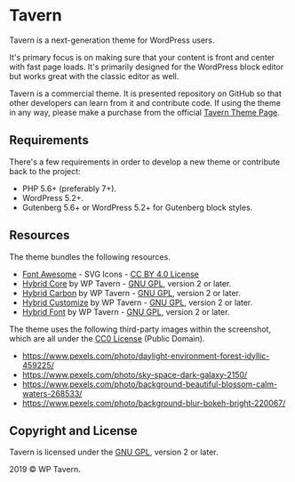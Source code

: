 # Tavern

Tavern is a next-generation theme for WordPress users.

It's primary focus is on making sure that your content is front and center with fast page loads.  It's primarily designed for the WordPress block editor but works great with the classic editor as well.

Tavern is a commercial theme.  It is presented repository on GitHub so that other developers can learn from it and contribute code.  If using the theme in any way, please make a purchase from the official [Tavern Theme Page](https://wptavern.com).

## Requirements

There's a few requirements in order to develop a new theme or contribute back to the project:

* PHP 5.6+ (preferably 7+).
* WordPress 5.2+.
* Gutenberg 5.6+ or WordPress 5.2+ for Gutenberg block styles.

## Resources

The theme bundles the following resources.

- [Font Awesome](https://fontawesome.com) - SVG Icons - [CC BY 4.0 License](https://creativecommons.org/licenses/by/4.0/)
- [Hybrid Core](https://github.com/justintadlock/hybrid-core) by WP Tavern - [GNU GPL](https://www.gnu.org/licenses/gpl-2.0.html), version 2 or later.
- [Hybrid Carbon](https://github.com/justintadlock/hybrid-carbon) by WP Tavern - [GNU GPL](https://www.gnu.org/licenses/gpl-2.0.html), version 2 or later.
- [Hybrid Customize](https://github.com/justintadlock/hybrid-customize) by WP Tavern - [GNU GPL](https://www.gnu.org/licenses/gpl-2.0.html), version 2 or later.
- [Hybrid Font](https://github.com/justintadlock/hybrid-font) by WP Tavern - [GNU GPL](https://www.gnu.org/licenses/gpl-2.0.html), version 2 or later.

The theme uses the following third-party images within the screenshot, which are all under the [CC0 License](https://creativecommons.org/publicdomain/zero/1.0/) (Public Domain).

- https://www.pexels.com/photo/daylight-environment-forest-idyllic-459225/
- https://www.pexels.com/photo/sky-space-dark-galaxy-2150/
- https://www.pexels.com/photo/background-beautiful-blossom-calm-waters-268533/
- https://www.pexels.com/photo/background-blur-bokeh-bright-220067/

## Copyright and License

Tavern is licensed under the [GNU GPL](https://www.gnu.org/licenses/gpl-2.0.html), version 2 or later.

2019 &copy; WP Tavern.
